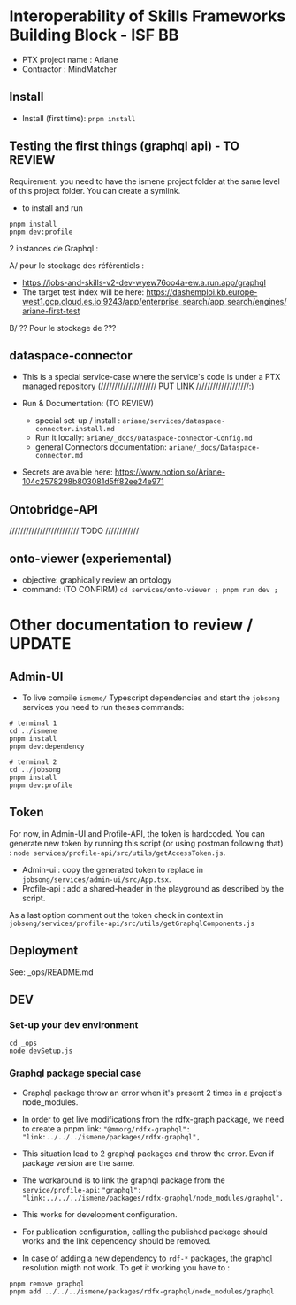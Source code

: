 # Interoperability of Skills Frameworks Building Block - ISF BB

- PTX project name : Ariane 
- Contractor : MindMatcher

## Install

* Install (first time): 
`pnpm install` 

## Testing the first things (graphql api) - TO REVIEW

Requirement: you need to have the ismene project folder at the same level of this project folder. You can create a symlink. 

* to install and run 
```
pnpm install
pnpm dev:profile
```

2 instances de Graphql : 

A/ pour le stockage des référentiels : 
* https://jobs-and-skills-v2-dev-wyew76oo4a-ew.a.run.app/graphql
* The target test index will be here: https://dashemploi.kb.europe-west1.gcp.cloud.es.io:9243/app/enterprise_search/app_search/engines/ariane-first-test

B/ ?? Pour le stockage de ??? 

## dataspace-connector

* This is a special service-case where the service's code is under a PTX managed repository (//////////////////// PUT LINK ///////////////////:)
* Run & Documentation: (TO REVIEW)
    * special set-up / install : `ariane/services/dataspace-connector.install.md`
    * Run it locally: `ariane/_docs/Dataspace-connector-Config.md`
    * general Connectors documentation: `ariane/_docs/Dataspace-connector.md`

* Secrets are avaible here: https://www.notion.so/Ariane-104c2578298b803081d5ff82ee24e971


## Ontobridge-API 

///////////////////////// TODO ////////////


## onto-viewer (experiemental)

* objective: graphically review an ontology
* command: (TO CONFIRM)
`cd services/onto-viewer ; pnpm run dev ;`


# Other documentation to review / UPDATE

## Admin-UI

- To live compile `ismeme/` Typescript dependencies and start the `jobsong` services you need to run theses commands:

```
# terminal 1
cd ../ismene
pnpm install
pnpm dev:dependency

# terminal 2
cd ../jobsong
pnpm install
pnpm dev:profile
```

## Token

For now, in Admin-UI and Profile-API, the token is hardcoded.
You can generate new token by running this script (or using postman following that) :
`node services/profile-api/src/utils/getAccessToken.js`.

- Admin-ui : copy the generated token to replace in `jobsong/services/admin-ui/src/App.tsx`.
- Profile-api : add a shared-header in the playground as described by the script.

As a last option comment out the token check in context in `jobsong/services/profile-api/src/utils/getGraphqlComponents.js`

## Deployment

See: \_ops/README.md

## DEV

### Set-up your dev environment

```
cd _ops
node devSetup.js
```

### Graphql package special case

- Graphql package throw an error when it's present 2 times in a project's node_modules.
- In order to get live modifications from the rdfx-graph package, we need to create a pnpm link: `"@mmorg/rdfx-graphql": "link:../../../ismene/packages/rdfx-graphql",`
- This situation lead to 2 graphql packages and throw the error. Even if package version are the same.
- The workaround is to link the graphql package from the `service/profile-api`: `"graphql": "link:../../../ismene/packages/rdfx-graphql/node_modules/graphql",`

- This works for development configuration.

- For publication configuration, calling the published package should works and the link dependency should be removed.

- In case of adding a new dependency to `rdf-*` packages, the graphql resolution migth not work. To get it working you have to :

```
pnpm remove graphql
pnpm add ../../../ismene/packages/rdfx-graphql/node_modules/graphql
```

